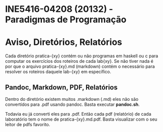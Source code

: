 INE5416-04208 (20132) - Paradigmas de Programação
================

# Aviso, Diretórios, Relatórios

Cada diretório pratica-{xy} contém ou não programas
em haskell ou c para computar os exercícios dos roteiros
de cada lab{xy}. Se não tiver nada é por que o arquivo
pratica-{xy}.md (markdown) contém o necessário para resolver
os roteiros daquele lab-{xy} em específico.

## Pandoc, Markdown, PDF, Relatórios

Dentro do diretório existem muitos .markdown (.md) eles não
são convertídos para .pdf usando pandoc. Basta executar __pandoc.sh__.

Todavia eu já converti eles para .pdf. Então cada pdf (relatório)
de cada laboratório tem o nome de pratica-{xy}.md.pdf. Basta visualizar
com o seu leitor de pdfs favorito.
